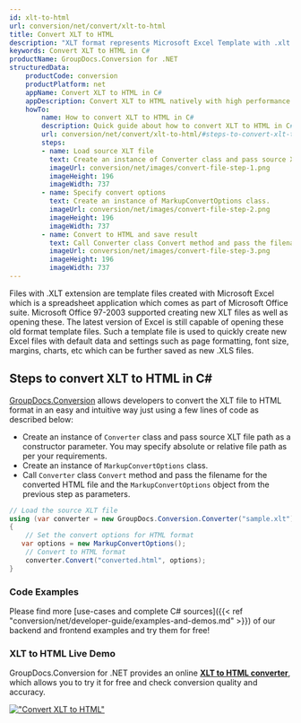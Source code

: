 ```yaml
---
id: xlt-to-html
url: conversion/net/convert/xlt-to-html
title: Convert XLT to HTML
description: "XLT format represents Microsoft Excel Template with .xlt extension. Learn how to convert XLT to HTML file programmatically in C# language using GroupDocs.Conversion for .NET library."
keywords: Convert XLT to HTML in C#
productName: GroupDocs.Conversion for .NET
structuredData:
    productCode: conversion
    productPlatform: net
    appName: Convert XLT to HTML in C#
    appDescription: Convert XLT to HTML natively with high performance using C# language and server side GroupDocs.Conversion for .NET APIs, without the use of any software like Microsoft or Open Office.
    howTo:
        name: How to convert XLT to HTML in C# 
        description: Quick guide about how to convert XLT to HTML in C# with high performance and accuracy.
        url: conversion/net/convert/xlt-to-html/#steps-to-convert-xlt-to-html-in-c
        steps:
        - name: Load source XLT file 
          text: Create an instance of Converter class and pass source XLT file path as a constructor parameter. You may specify absolute or relative file path as per your requirements. 
          imageUrl: conversion/net/images/convert-file-step-1.png
          imageHeight: 196
          imageWidth: 737
        - name: Specify convert options 
          text: Create an instance of MarkupConvertOptions class.
          imageUrl: conversion/net/images/convert-file-step-2.png
          imageHeight: 196
          imageWidth: 737
        - name: Convert to HTML and save result 
          text: Call Converter class Convert method and pass the filename for the converted HTML file and the MarkupConvertOptions object from the previous step as parameters.
          imageUrl: conversion/net/images/convert-file-step-3.png
          imageHeight: 196
          imageWidth: 737
---
```


Files with .XLT extension are template files created with Microsoft Excel which is a spreadsheet application which comes as part of Microsoft Office suite. Microsoft Office 97-2003 supported creating new XLT files as well as opening these. The latest version of Excel is still capable of opening these old format template files. Such a template file is used to quickly create new Excel files with default data and settings such as page formatting, font size, margins, charts, etc which can be further saved as new .XLS files.

## Steps to convert XLT to HTML in C#

[GroupDocs.Conversion](https://products.groupdocs.com/conversion/net) allows developers to convert the XLT file to HTML format in an easy and intuitive way just using a few lines of code as described below:

* Create an instance of `Converter` class and pass source XLT file path as a constructor parameter. You may specify absolute or relative file path as per your requirements. 
* Create an instance of `MarkupConvertOptions` class.
* Call `Converter` class `Convert` method and pass the filename for the converted HTML file and the `MarkupConvertOptions` object from the previous step as parameters.

```csharp
// Load the source XLT file
using (var converter = new GroupDocs.Conversion.Converter("sample.xlt"))
{
    // Set the convert options for HTML format
   var options = new MarkupConvertOptions();
    // Convert to HTML format
    converter.Convert("converted.html", options);
}
```

### Code Examples

Please find more [use-cases and complete C# sources]({{< ref "conversion/net/developer-guide/examples-and-demos.md" >}}) of our backend and frontend examples and try them for free!

### XLT to HTML Live Demo

GroupDocs.Conversion for .NET provides an online [**XLT to HTML converter**](https://products.groupdocs.app/conversion/xlt-to-html), which allows you to try it for free and check conversion quality and accuracy.

[!["Convert XLT to HTML"](conversion/net/images/convert-to-html/convert-xlt-to-html.png)](https://products.groupdocs.app/conversion/xlt-to-html)